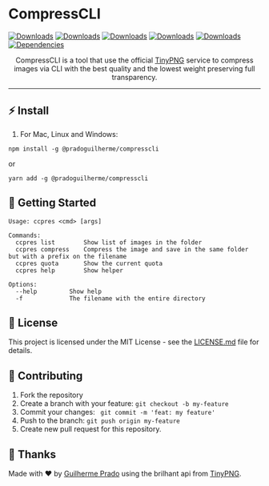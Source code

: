 # CompressCLI

[![Downloads](https://img.shields.io/github/repo-size/PradoGuilherme/CompressCLI)](https://github.com/PradoGuilherme/CompressCLI) [![Downloads](https://img.shields.io/bundlephobia/min/@pradoguilherme/compresscli?label=minified%20size)](https://www.npmjs.com/package/@pradoguilherme/compresscli) [![Downloads](https://img.shields.io/github/last-commit/PradoGuilherme/CompressCLI)](https://github.com/PradoGuilherme/CompressCLI) [![Downloads](https://img.shields.io/github/package-json/v/PradoGuilherme/CompressCLI)](https://www.npmjs.com/package/@pradoguilherme/compresscli) [![Downloads](https://img.shields.io/npm/dm/@pradoguilherme/compresscli)](https://www.npmjs.com/package/@pradoguilherme/compresscli) [![Dependencies](https://img.shields.io/david/pradoguilherme/CompressCLI)](https://www.npmjs.com/package/@pradoguilherme/compresscli)

<p align="center">CompressCLI is a tool that use the official <a href="https://tinypng.com/">TinyPNG</a> service to compress images via CLI with the best quality and the lowest weight preserving full transparency.
</p>

<hr>

## ⚡ Install

1. For Mac, Linux and Windows:

```
npm install -g @pradoguilherme/compresscli
```
or
```
yarn add -g @pradoguilherme/compresscli
```

## 🚀 Getting Started

```
Usage: ccpres <cmd> [args]

Commands:
  ccpres list        Show list of images in the folder
  ccpres compress    Compress the image and save in the same folder but with a prefix on the filename
  ccpres quota       Show the current quota
  ccpres help        Show helper

Options:
  --help         Show help
  -f             The filename with the entire directory
```

## 📝 License

This project is licensed under the MIT License - see the [LICENSE.md](LICENSE.md) file for details.


## 🎉 Contributing

1. Fork the repository
2. Create a branch with your feature: ```git checkout -b my-feature```
3. Commit your changes:  ``` git commit -m 'feat: my feature'```
4. Push to the branch: ```git push origin my-feature```
5. Create new pull request for this repository.


## 🖤 Thanks

Made with ❤️ by [Guilherme Prado](https://devprado.com.br) using the brilhant api from [TinyPNG](https://tinypng.com/).
